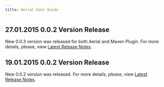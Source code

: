 ```yaml
---
title: Aerial User Guide
---
```


## 27.01.2015 0.0.2 Version Release

New 0.0.3 version was released for both Aerial and Maven Plugin.
For more details, please, view <a href="/aerial/releases#section" target="_blank">Latest Release Notes</a>.

## 19.01.2015 0.0.2 Version Release

New 0.0.2 version was released. For more details, please, view <a href="/aerial/releases#section" target="_blank">Latest Release Notes</a>.
